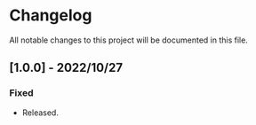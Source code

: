 # Changelog
All notable changes to this project will be documented in this file.

## [1.0.0] - 2022/10/27
### Fixed
- Released.